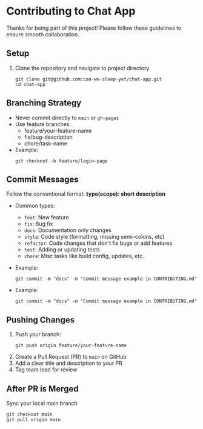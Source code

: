 # Contributing to Chat App

Thanks for being part of this project! Please follow these guidelines to ensure smooth collaboration.

## Setup

1. Clone the repository and navigate to project directory
   ```
   git clone git@github.com:can-we-sleep-yet/chat-app.git
   cd chat-app
   ```

## Branching Strategy

- Never commit directly to `main` or `gh-pages`
- Use feature branches.
  - feature/your-feature-name
  - fix/bug-description
  - chore/task-name
- Example:
  ```
  git checkout -b feature/login-page
  ```

## Commit Messages

Follow the conventional format: <b>type(scope): short description</b>

- Common types:

  - `feat`: New feature
  - `fix`: Bug fix
  - `docs`: Documentation only changes
  - `style`: Code style (formatting, missing semi-colons, etc)
  - `refactor`: Code changes that don't fix bugs or add features
  - `test`: Adding or updating tests
  - `chore`: Misc tasks like build config, updates, etc.
- Example:
  ```
  git commit -m "docs" -m "Commit message example in CONTRIBUTING.md"
  ```

- Example:
  ```
  git commit -m "docs" -m "Commit message example in CONTRIBUTING.md"
  ```

## Pushing Changes

1. Push your branch:
   ```
   git push origin feature/your-feature-name
   ```
2. Create a Pull Request (PR) to `main` on GitHub
3. Add a clear title and description to your PR
4. Tag team lead for review

## After PR is Merged

Sync your local main branch

```
git checkout main
git pull origin main
```
